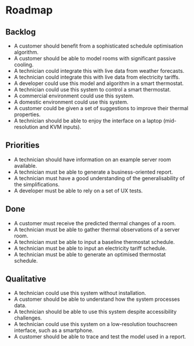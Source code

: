 # Roadmap

## Backlog

* A customer should benefit from a sophisticated schedule optimisation algorithm.
* A customer should be able to model rooms with significant passive cooling.
* A technician could integrate this with live data from weather forecasts.
* A technician could integrate this with live data from electricity tariffs.
* A developer could use this model and algorithm in a smart thermostat.
* A technician could use this system to control a smart thermostat.
* A commercial environment could use this system.
* A domestic environment could use this system.
* A customer could be given a set of suggestions to improve their thermal properties.
* A technician should be able to enjoy the interface on a laptop (mid-resolution and KVM inputs).

## Priorities

* A technician should have information on an example server room available.
* A technician must be able to generate a business-oriented report.
* A technician must have a good understanding of the generalisability of the simplifications.
* A developer must be able to rely on a set of UX tests.

## Done

* A customer must receive the predicted thermal changes of a room.
* A technician must be able to gather thermal observations of a server room.
* A technician must be able to input a baseline thermostat schedule.
* A technician must be able to input an electricity tariff schedule.
* A technician must be able to generate an optimised thermostat schedule.

## Qualitative

* A technician could use this system without installation.
* A customer should be able to understand how the system processes data.
* A technician should be able to use this system despite accessibility challenges.
* A technician could use this system on a low-resolution touchscreen interface, such as a smartphone.
* A customer should be able to trace and test the model used in a report.
